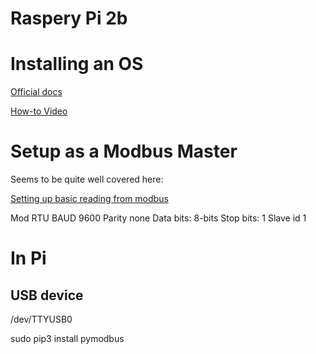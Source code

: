 ---
---

# Raspery Pi 2b

# Installing an OS

[Official docs](https://www.raspberrypi.org/documentation/installation/installing-images/)

[How-to Video](https://www.youtube.com/watch?v=zcu0gXuSsZY)


# Setup as a Modbus Master

Seems to be quite well covered here:

[Setting up basic reading from modbus](https://www.youtube.com/watch?time_continue=396&v=ZlHqEOmvW6M)

Mod RTU
BAUD 9600
Parity none
Data bits: 8-bits
Stop bits: 1
Slave id 1

# In Pi 

## USB device
/dev/TTYUSB0

sudo pip3 install pymodbus 


